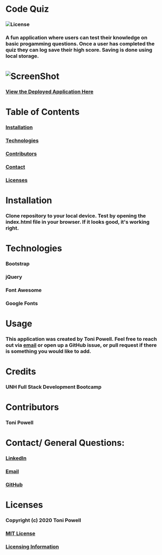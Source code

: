 # Code Quiz 
### ![License](https://img.shields.io/badge/License-MIT-brightgreen.svg)
### A fun application where users can test their knowledge on basic progamming questions. Once a user has completed the quiz they can log save their high score.  Saving is done using local storage. 
# ![ScreenShot](https://user-images.githubusercontent.com/72999798/104847024-bab4e000-58ab-11eb-9f4a-ece9a77d05c3.png)
### [View the Deployed Application Here](https://tonipow3ll.github.io/Code-Quiz/)

# Table of Contents
### [Installation](#Installation)
### [Technologies](#Technologies)

### [Contributors](#Contributors)
### [Contact](#Contact)
### [Licenses](#Licenses)


# Installation 
###  Clone repository to your local device. Test by opening the index.html file in your browser. If it looks good, it's working right. 

# Technologies
### Bootstrap  
### jQuery  
### Font Awesome  
### Google Fonts



# Usage
### This application was created by Toni Powell. Feel free to reach out via [email](tonipow3ll@gmail.com) or open up a GitHub issue, or pull request if there is something you would like to add. 

# Credits
### UNH Full Stack Development Bootcamp

# Contributors
### Toni Powell


# Contact/ General Questions:
### [LinkedIn](www.linkedin.com/in/tonipowell13)
### [Email](tonipow3ll@gmail.com)
### [GitHub](tonipow3ll.github.io)

# Licenses
### Copyright (c) 2020 Toni Powell
### [MIT License](https://opensource.org/licenses/MIT)
### [Licensing Information](https://opensource.org/licenses/MIT)


